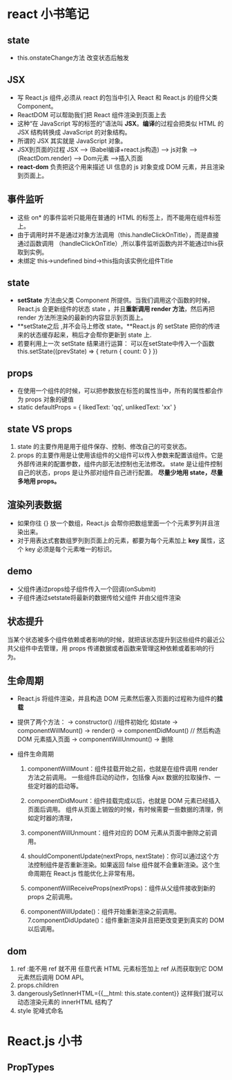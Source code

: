 # react 小书笔记
## state 
- this.onstateChange方法 改变状态后触发

## JSX
- 写 React.js 组件,必须从 react 的包当中引入 React 和 React.js 的组件父类 Component。
- ReactDOM 可以帮助我们把 React 组件渲染到页面上去
- 这种“在 JavaScript 写的标签的”语法叫 **JSX**。**编译**的过程会把类似 HTML 的 JSX 结构转换成 JavaScript 的对象结构。
- 所谓的 JSX 其实就是 JavaScript 对象。
- JSX到页面的过程
JSX ——> (Babel编译+react.js构造) ——> js对象 ——> (ReactDom.render) ——> Dom元素 ——>插入页面
- **react-dom** 负责把这个用来描述 UI 信息的 js 对象变成 DOM 元素，并且渲染到页面上。

## 事件监听 
- 这些 on* 的事件监听只能用在普通的 HTML 的标签上，而不能用在组件标签上。
- 由于调用时并不是通过对象方法调用（this.handleClickOnTitle），而是直接通过函数调用 （handleClickOnTitle）,所以事件监听函数内并不能通过this获取到实例。
- 未绑定 this->undefined    bind->this指向该实例化组件Title

## state
- **setState** 方法由父类 Component 所提供。当我们调用这个函数的时候，React.js 会更新组件的状态 state ，并且**重新调用 render 方法**，然后再把 render 方法所渲染的最新的内容显示到页面上。
- **setState之后 ,并不会马上修改 state。**React.js 的 setState 把你的传进来的状态缓存起来，稍后才会帮你更新到 state 上.
- 若要利用上一次 setState 结果进行运算： 可以在setState中传入一个函数
    this.setState((prevState) => {
      return { count: 0 }
    })
## props
- 在使用一个组件的时候，可以把参数放在标签的属性当中，所有的属性都会作为 props 对象的键值
- static defaultProps = {
      likedText: 'qq',
      unlikedText: 'xx'
    }

## state VS props
1. state 的主要作用是用于组件保存、控制、修改自己的可变状态。
2. props 的主要作用是让使用该组件的父组件可以传入参数来配置该组件。它是外部传进来的配置参数，组件内部无法控制也无法修改。
state 是让组件控制自己的状态，props 是让外部对组件自己进行配置。
**尽量少地用 state，尽量多地用 props。**

## 渲染列表数据
- 如果你往 {} 放一个数组，React.js 会帮你把数组里面一个个元素罗列并且渲染出来。
- 对于用表达式套数组罗列到页面上的元素，都要为每个元素加上 **key** 属性，这个 key 必须是每个元素唯一的标识。

## demo
- 父组件通过props给子组件传入一个回调(onSubmit) 
- 子组件通过setstate将最新的数据传给父组件 并由父组件渲染

## 状态提升
  当某个状态被多个组件依赖或者影响的时候，就把该状态提升到这些组件的最近公共父组件中去管理，用 props 传递数据或者函数来管理这种依赖或着影响的行为。

## 生命周期
- React.js 将组件渲染，并且构造 DOM 元素然后塞入页面的过程称为组件的**挂载**
- 提供了两个方法：
    -> constructor()                //组件初始化 如state
    -> componentWillMount()
    -> render()
    -> componentDidMount()          // 然后构造 DOM 元素插入页面
    -> componentWillUnmount()
    -> 删除

- 组件生命周期
    1. componentWillMount：组件挂载开始之前，也就是在组件调用 render 方法之前调用。
      一些组件启动的动作，包括像 Ajax 数据的拉取操作、一些定时器的启动等。
    2. componentDidMount：组件挂载完成以后，也就是 DOM 元素已经插入页面后调用。
      组件从页面上销毁的时候，有时候需要一些数据的清理，例如定时器的清理，
    3. componentWillUnmount：组件对应的 DOM 元素从页面中删除之前调用。

    4. shouldComponentUpdate(nextProps, nextState)：你可以通过这个方法控制组件是否重新渲染。如果返回 false 组件就不会重新渲染。这个生命周期在 React.js 性能优化上非常有用。
    5. componentWillReceiveProps(nextProps)：组件从父组件接收到新的 props 之前调用。
    6. componentWillUpdate()：组件开始重新渲染之前调用。
    7.componentDidUpdate()：组件重新渲染并且把更改变更到真实的 DOM 以后调用。

## dom 
1. ref :能不用 ref 就不用
  任意代表 HTML 元素标签加上 ref 从而获取到它 DOM 元素然后调用 DOM API。
2. props.children
3.  dangerouslySetInnerHTML={{__html: this.state.content}}
  这样我们就可以动态渲染元素的 innerHTML 结构了
4. style  驼峰式命名
  <h1 style={{fontSize: '12px', color: 'red'}}>React.js 小书</h1>
  
## PropTypes
  
